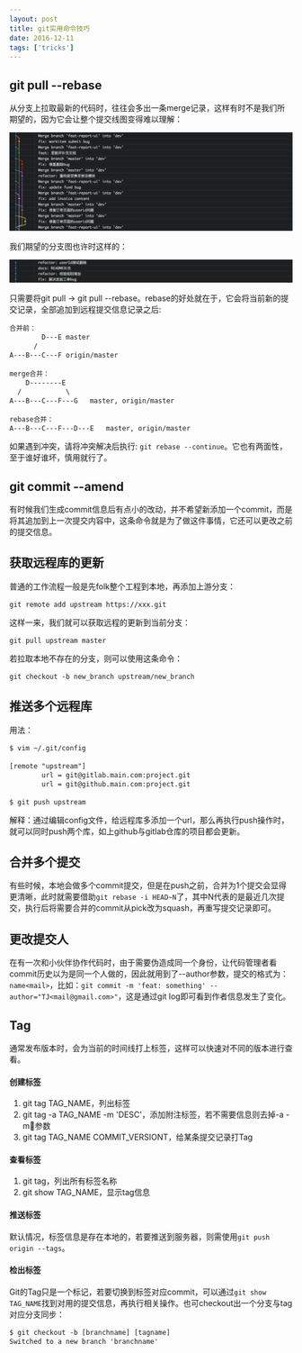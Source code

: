 ```yaml
---
layout: post
title: git实用命令技巧
date: 2016-12-11
tags: ['tricks']
---
```


## git pull --rebase
从分支上拉取最新的代码时，往往会多出一条merge记录，这样有时不是我们所期望的，因为它会让整个提交线图变得难以理解：

![](/static/imgs/git实用命令技巧-1.png)

我们期望的分支图也许时这样的：

![](/static/imgs/git实用命令技巧-2.png)

只需要将git pull -> git pull --rebase。rebase的好处就在于，它会将当前新的提交记录，全部追加到远程提交信息记录之后:
```
合并前：
        D---E master
      /
A---B---C---F origin/master

merge合并：
    D--------E  
  /           \
A---B---C---F---G   master, origin/master

rebase合并：
A---B---C---F---D---E   master, origin/master
```

如果遇到冲突，请将冲突解决后执行: `git rebase --continue`。它也有两面性，至于谁好谁坏，慎用就行了。

## git commit --amend
有时候我们生成commit信息后有点小的改动，并不希望新添加一个commit，而是将其追加到上一次提交内容中，这条命令就是为了做这件事情，它还可以更改之前的提交信息。

## 获取远程库的更新
普通的工作流程一般是先folk整个工程到本地，再添加上游分支：
```
git remote add upstream https://xxx.git
```

这样一来，我们就可以获取远程的更新到当前分支：
```
git pull upstream master
```

若拉取本地不存在的分支，则可以使用这条命令：
```
git checkout -b new_branch upstream/new_branch
```

## 推送多个远程库
用法：

```
$ vim ~/.git/config

[remote "upstream"]
        url = git@gitlab.main.com:project.git
        url = git@github.main.com:project.git

$ git push upstream
```

解释：通过编辑config文件，给远程库多添加一个url，那么再执行push操作时，就可以同时push两个库，如上github与gitlab仓库的项目都会更新。

## 合并多个提交
有些时候，本地会做多个commit提交，但是在push之前，合并为1个提交会显得更清晰，此时就需要借助`git rebase -i HEAD~N`了，其中N代表的是最近几次提交，执行后将需要合并的commit从pick改为squash，再重写提交记录即可。

## 更改提交人
在有一次和小伙伴协作代码时，由于需要伪造成同一个身份，让代码管理者看commit历史以为是同一个人做的，因此就用到了--author参数，提交的格式为：`name<mail>`，比如：`git commit -m 'feat: something' --author="TJ<mail@gmail.com>"`，这是通过git log即可看到作者信息发生了变化。

## Tag
通常发布版本时，会为当前的时间线打上标签，这样可以快速对不同的版本进行查看。
#### 创建标签
1. git tag TAG_NAME，列出标签
2. git tag -a  TAG_NAME -m 'DESC'，添加附注标签，若不需要信息则去掉-a -m参数
3. git tag TAG_NAME COMMIT_VERSIONT，给某条提交记录打Tag

#### 查看标签
1. git tag，列出所有标签名称
2. git show TAG_NAME，显示tag信息

#### 推送标签
默认情况，标签信息是存在本地的，若要推送到服务器，则需使用`git push origin --tags`。

#### 检出标签
Git的Tag只是一个标记，若要切换到标签对应commit，可以通过`git show TAG_NAME`找到对用的提交信息，再执行相关操作。也可checkout出一个分支与tag对应分支同步：
```
$ git checkout -b [branchname] [tagname]
Switched to a new branch 'branchname'
```

